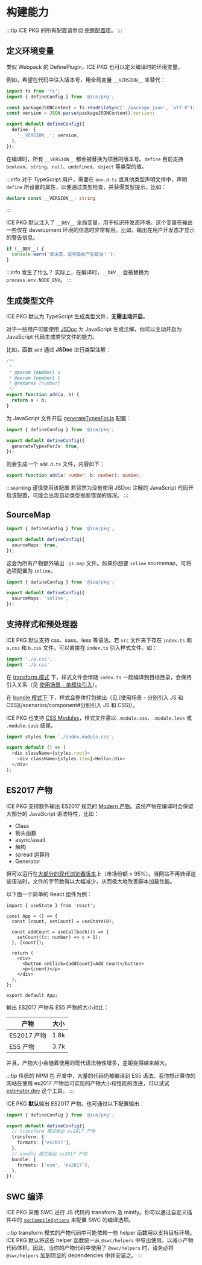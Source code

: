 # 构建能力

:::tip
ICE PKG 的所有配置请参阅 [完整配置项](/reference/config-list)。
:::

## 定义环境变量

类似 Webpack 的 DefinePlugin，ICE PKG 也可以定义编译时的环境变量。

例如，希望在代码中注入版本号，用全局变量 `__VERSION__` 来替代：

```ts title="build.config.mts"
import fs from 'fs';
import { defineConfig } from '@ice/pkg';

const packageJSONContent = fs.readFileSync('./package.json', 'utf-8');
const version = JSON.parse(packageJSONContent).version;

export default defineConfig({
  define: {
    '__VERSION__': version,
  },
});
```

在编译时，所有 `__VERSION__` 都会被替换为项目的版本号。`define` 目前支持 `boolean`、`string`、`null`、`undefined`、`object` 等类型的值。

:::info
对于 TypeScript 用户，需要在 `env.d.ts` 或其他类型声明文件中，声明 `define` 所设置的属性，以便通过类型检查，并获得类型提示。比如：

```ts title=env.d.ts
declare const __VERSION__: string
```
:::

ICE PKG 默认注入了 `__DEV__` 全局变量，用于标识开发态环境。这个变量在输出一些仅在 development 环境的信息时非常有用。比如，输出在用户开发态才显示的警告信息。

```ts title=index.ts
if (__DEV__) {
  console.warn('请注意，这可能会产生错误！');
}
```

:::info 发生了什么？
实际上，在编译时，`__DEV__` 会被替换为 `process.env.NODE_ENV`。
:::

## 生成类型文件

ICE PKG 默认为 TypeScript 生成类型文件，**无需主动开启**。

对于一些用户可能使用 [JSDoc](https://jsdoc.app/) 为 JavaScript 生成注解，你可以主动开启为 JavaScript 代码生成类型文件的能力。

比如，函数 `add` 通过 **JSDoc** 进行类型注解：

```js
/**
 *
 * @param {number} a
 * @param {number} b
 * @returns {number}
 */
export function add(a, b) {
  return a + b;
}
```

为 JavaScript 文件开启 [generateTypesForJs](/reference/config-list#generatetypesforjs) 配置：

```ts
import { defineConfig } from '@ice/pkg';

export default defineConfig({
  generateTypesForJs: true,
});
```

则会生成一个 `add.d.ts` 文件，内容如下：

```ts
export function add(a: number, b: number): number;
```

:::warning 谨慎使用该配置
若贸然为没有使用 JSDoc 注解的 JavaScript 代码开启该配置，可能会出现自动类型推断错误的情况。
:::

## SourceMap

```ts
import { defineConfig } from '@ice/pkg';

export default defineConfig({
  sourceMaps: true,
});
```

这会为所有产物额外输出 `.js.map` 文件。如果你想要 `inline` sourcemap，可将选项配置为 `inline`。

```ts
import { defineConfig } from '@ice/pkg';

export default defineConfig({
  sourceMaps: 'inline',
});
```

## 支持样式和预处理器

ICE PKG 默认支持 css、sass、less 等语法。若 `src` 文件夹下存在 `index.ts` 和 `a.css` 和 `b.css` 文件，可以直接在 `index.ts` 引入样式文件。如：

```ts
import './a.css';
import './b.css'
```

在 [transform 模式](/#双模式) 下，样式文件会伴随 `index.ts` 一起编译到目标目录，会保持引入关系（见 [使用场景 - 单模块引入](/scenarios/react#单模块引入)）。

在 [bundle 模式下](/#双模式) 下，样式会整体打包输出（见 [使用场景 - 分别引入 JS 和 CSS](/scenarios/component#分别引入 JS 和 CSS)）。

ICE PKG 也支持 [CSS Modules](https://github.com/css-modules/css-modules)，样式文件需以 `.module.css`、`.module.less` 或 `.module.sass` 结尾。

```ts
import styles from './index.module.css';

export default () => (
  <div className={styles.root}>
    <div className={styles.item}>Hello</div>
  </div>
);
```

## ES2017 产物

ICE PKG 支持额外输出 ES2017 规范的 [Modern 产物](https://web.dev/publish-modern-javascript/)。这份产物在编译时会保留大部分的 JavaScript 语法特性，比如：

+ Class
+ 箭头函数
+ async/await
+ 解构
+ spread 运算符
+ Generator

但可以运行在[大部分的现代浏览器版本](https://caniuse.com/async-functions,object-values,object-entries,mdn-javascript_builtins_object_getownpropertydescriptors,pad-start-end,mdn-javascript_grammar_trailing_commas_trailing_commas_in_functions)上（市场份额 > 95%）。当网站不再转译这些语法时，文件的字节数得以大幅减少，从而极大地改善脚本加载性能。

以下面一个简单的 React 组件为例：

```tsx
import { useState } from 'react';

const App = () => {
  const [count, setCount] = useState(0);

  const addCount = useCallback(() => {
    setCount((c: number) => c + 1);
  }, [count]);

  return (
    <div>
      <button onClick={addCount}>Add Count</button>
      <p>{count}</p>
    </div>
  );
};

export default App;
```

输出 ES2017 产物与 ES5 产物的大小对比：

| 产物        | 大小  |
|-----------| ----  |
| ES2017 产物 | 1.8k |
| ES5 产物    | 3.7k |

并且，产物大小会随着使用的现代语法特性增多，差距变得越来越大。

:::tip
传统的 NPM 包 开发中，大量的代码仍被编译到 ES5 语法。若你想计算你的网站在使用 es2017 产物后可实现的产物大小和性能的改进，可以试试 [estimator.dev](https://estimator.dev/) 这个工具。
:::

ICE PKG **默认**输出 ES2017 产物。也可通过以下配置输出：

```ts
import { defineConfig } from '@ice/pkg';

export default defineConfig({
  // transform 模式输出 es2017 产物
  transform: {
    formats: ['es2017'],
  },
  // bundle 模式输出 es2017 产物
  bundle: {
    formats: ['esm', 'es2017'],
  },
});
```

## SWC 编译

ICE PKG 采用 SWC 进行 JS 代码的 transform 及 minify。你可以通过自定义插件中的 [`swcCompileOptions`](/reference/plugins-development#swccompileoptions) 来配置 SWC 的编译选项。

:::tip
transform 模式的产物代码中可能依赖一些 helper 函数用以支持目标环境。ICE PKG 默认将这些 helper 函数统一从 `@swc/helpers` 中导出使用，以减小产物代码体积。因此，当你的产物代码中使用了 `@swc/helpers` 时，请务必将 `@swc/helpers` 加到项目的 dependencies 中并安装之。
:::
